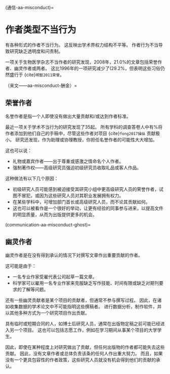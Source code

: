 (通信-aa-misconduct)=
# 作者类型不当行为

有各种形式的作者不当行为。 这反映出学术界权力结构不平等。 作者行为不当导致研究缺乏透明度和问责制。

一项关于生物医学杂志不当作者的研究发现，2008年，21.0%的文章包括荣誉作者、幽灵作者或两者。 这比1996年的一项研究减少了(29.2%，但表明这些习俗仍然盛行于 {cite}`明智2011荣誉`。

（来文——aa-misconduct-酬金）=
## 荣誉作者
名誉作者是指一个人即使没有做出大量贡献和/或达到作者标准。

最近一项关于学术不当行为的研究发现了35起。 所有学科的调查答卷人中有%将作者添加到他们自己的手稿中，尽管这些作者对项目 {cite}`fong2017操纵` 贡献极小。 研究还发现，作为助理或协理教授，你担任名誉作者的可能性大大增加。

这也可以说：
* 礼物或嘉宾作者——出于尊重或感激之情命名个人作者。
* 强制著作权——高级研究员强迫初级研究员收取礼品或客人作品。

这种做法有以下几个原因：
* 初级研究人员可能感到被迫接受其研究小组中更高级研究人员的荣誉作者，试图不冒犯，或因为这些研究人员对其职业发展拥有权力。
* 在某些学科中，可增加部门首长或高级研究人员，而不论其贡献如何。
* 这也可以被看作是一个很好的举动，让更有经验的同事参与进来，以提高文件的明显质量，从而为出版提供更多的机会。

(communication-aa-misconduct-ghost)=
## 幽灵作者
幽灵作者是在没有得到承认的情况下对撰写文章作出重要贡献的作者。

这可能是由于：
* 一名专业作家受雇代表公司起草一篇文章。
* 科学家可以雇用一名专业作家来克服缺乏写作技能、时间有限或缺乏对期刊要求的了解等问题。

还有一些幽灵贡献者是某个项目的贡献者，但通常不参与撰写过程。 因此，在诸如收集数据的学术论文中不可能指明这些撰稿者。 进行数据分析，制作软件，并以其他多种方式为一个研究项目作出贡献。

具有临时或短期合同的人，如博士后研究人员，通常在出版物定稿之前可能已经进入另一个项目。 这也可以包括志愿工作，例如在学习期间从事某个项目的大学学生。

因此，即使在某种程度上对研究做出了贡献，但任何出版物的作者都可能失去这些贡献。 因此，没有文章作者或总体负责该条的任何人作出重大努力。 而且，如果没有一个更具包容性的作者政策，这些研究人员就没有机会得到他们的贡献的承认。 

